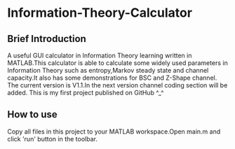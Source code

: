 # Information-Theory-Calculator
## Brief Introduction
A useful GUI calculator in Information Theory learning written in MATLAB.This calculator is able to calculate some widely used parameters 
in Information Theory such as entropy,Markov steady state and channel capacity.It also has some demonstrations for BSC and Z-Shape channel.
The current version is V1.1.In the next version channel coding section will be added.
This is my first project published on GitHub ^_^ 
## How to use
Copy all files in this project to your MATLAB workspace.Open main.m and click 'run' button in the toolbar.
